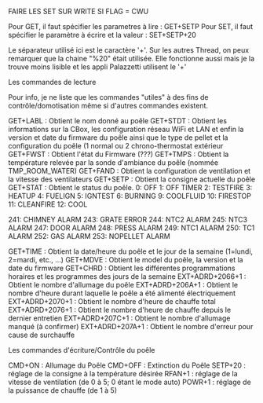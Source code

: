 



FAIRE LES SET SUR WRITE SI FLAG = CWU









Pour GET, il faut spécifier les parametres à lire :
GET+SETP
Pour SET, il faut spécifier le paramètre à écrire et la valeur :
SET+SETP+20

Le séparateur utilisé ici est le caractère '+'.
Sur les autres Thread, on peux remarquer que la chaine "%20" était utilisée. Elle fonctionne aussi mais je la trouve moins lisible et les appli Palazzetti utilisent le '+'


Les commandes de lecture

Pour info, je ne liste que les commandes "utiles" à des fins de contrôle/domotisation même si d'autres commandes existent.

GET+LABL : Obtient le nom donné au poêle
GET+STDT : Obtient les informations sur la CBox, les configuration réseau WiFi et LAN et enfin la version et date du firmware du poêle ainsi que le type de pellet et la configuration du poêle (1 normal ou 2 chrono-thermostat extérieur
GET+FWST : Obtient l'état du Firmware (???)
GET+TMPS : Obtient la température relevée par la sonde d'ambiance du poêle (nommée TMP_ROOM_WATER)
GET+FAND : Obtient la configuration de ventilation et la vitesse des ventilateurs
GET+SETP : Obtient la consigne actuelle du poêle
GET+STAT : Obtient le status du poêle.
0: OFF
1: OFF TIMER
2: TESTFIRE
3: HEATUP
4: FUELIGN
5: IGNTEST
6: BURNING
9: COOLFLUID
10: FIRESTOP
11: CLEANFIRE
12: COOL

241: CHIMNEY ALARM
243: GRATE ERROR
244: NTC2 ALARM
245: NTC3 ALARM
247: DOOR ALARM
248: PRESS ALARM
249: NTC1 ALARM
250: TC1 ALARM
252: GAS ALARM
253: NOPELLET ALARM


GET+TIME : Obtient la date/heure du poêle et le jour de la semaine (1=lundi, 2=mardi, etc., ...)
GET+MDVE : Obtient le model du poêle, la version et la date du firmware
GET+CHRD : Obtient les différentes programmations horaires et les programmes des jours de la semaine
EXT+ADRD+2066+1 : Obtient le nombre d'allumage du poêle
EXT+ADRD+206A+1 : Obtient le nombre d'heure durant laquelle le poêle a été alimenté électriquement
EXT+ADRD+2070+1 : Obtient le nombre d'heure de chauffe total
EXT+ADRD+2076+1 : Obtient le nombre d'heure de chauffe depuis le dernier entretien
EXT+ADRD+207C+1 : Obtient le nombre d'allumage manqué (à confirmer)
EXT+ADRD+207A+1 : Obtient le nombre d'erreur pour cause de surchauffe



Les commandes d'écriture/Contrôle du poêle



CMD+ON : Allumage du Poêle
CMD+OFF : Extinction du Poêle
SETP+20 : réglage de la consigne à la température désirée
RFAN+1 : réglage de la vitesse de ventilation (de 0 à 5; 0 étant le mode auto)
POWR+1 : réglage de la puissance de chauffe (de 1 à 5)

